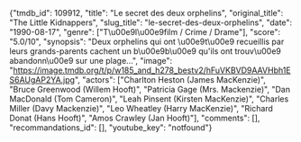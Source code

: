 {"tmdb_id": 109912, "title": "Le secret des deux orphelins", "original_title": "The Little Kidnappers", "slug_title": "le-secret-des-deux-orphelins", "date": "1990-08-17", "genre": ["T\u00e9l\u00e9film / Crime / Drame"], "score": "5.0/10", "synopsis": "Deux orphelins qui ont \u00e9t\u00e9 recueillis par leurs grands-parents cachent un b\u00e9b\u00e9 qu'ils ont trouv\u00e9 abandonn\u00e9 sur une plage...", "image": "https://image.tmdb.org/t/p/w185_and_h278_bestv2/hFuVKBVD9AAVHbh1ES6AUgAP2YA.jpg", "actors": ["Charlton Heston (James MacKenzie)", "Bruce Greenwood (Willem Hooft)", "Patricia Gage (Mrs. Mackenzie)", "Dan MacDonald (Tom Cameron)", "Leah Pinsent (Kirsten MacKenzie)", "Charles Miller (Davy Mackenzie)", "Leo Wheatley (Harry MacKenzie)", "Richard Donat (Hans Hooft)", "Amos Crawley (Jan Hooft)"], "comments": [], "recommandations_id": [], "youtube_key": "notfound"}